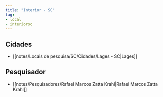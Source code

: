 ```yaml
---
title: "Interior - SC"
tag:
- local
- interiorsc
---
```


## Cidades
- [[notes/Locais de pesquisa/SC/Cidades/Lages - SC|Lages]]

## Pesquisador
- [[notes/Pesquisadores/Rafael Marcos Zatta Krahl|Rafael Marcos Zatta Krahl]]